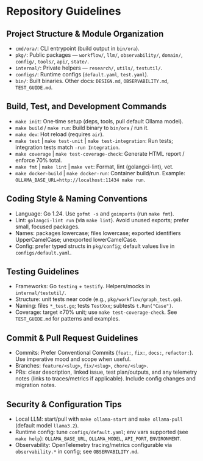 # Repository Guidelines

## Project Structure & Module Organization
- `cmd/ora/`: CLI entrypoint (build output in `bin/ora`).
- `pkg/`: Public packages — `workflow/`, `llm/`, `observability/`, `domain/`, `config/`, `tools/`, `api/`, `state/`.
- `internal/`: Private helpers — `research/`, `utils/`, `testutil/`.
- `configs/`: Runtime configs (`default.yaml`, `test.yaml`).
- `bin/`: Built binaries. Other docs: `DESIGN.md`, `OBSERVABILITY.md`, `TEST_GUIDE.md`.

## Build, Test, and Development Commands
- `make init`: One‑time setup (deps, tools, pull default Ollama model).
- `make build` / `make run`: Build binary to `bin/ora` / run it.
- `make dev`: Hot reload (requires `air`).
- `make test` | `make test-unit` | `make test-integration`: Run tests; integration tests match `-run Integration`.
- `make coverage` | `make test-coverage-check`: Generate HTML report / enforce 70% total.
- `make fmt` | `make lint` | `make vet`: Format, lint (golangci-lint), vet.
- `make docker-build` | `make docker-run`: Container build/run.
Example: `OLLAMA_BASE_URL=http://localhost:11434 make run`.

## Coding Style & Naming Conventions
- Language: Go 1.24. Use `gofmt -s` and `goimports` (run `make fmt`).
- Lint: `golangci-lint run` (via `make lint`). Avoid unused exports; prefer small, focused packages.
- Names: packages lowercase; files lowercase; exported identifiers UpperCamelCase; unexported lowerCamelCase.
- Config: prefer typed structs in `pkg/config`; default values live in `configs/default.yaml`.

## Testing Guidelines
- Frameworks: Go `testing` + `testify`. Helpers/mocks in `internal/testutil/`.
- Structure: unit tests near code (e.g., `pkg/workflow/graph_test.go`).
- Naming: files `*_test.go`; tests `TestXxx`; subtests `t.Run("Case")`.
- Coverage: target ≥70% unit; use `make test-coverage-check`. See `TEST_GUIDE.md` for patterns and examples.

## Commit & Pull Request Guidelines
- Commits: Prefer Conventional Commits (`feat:`, `fix:`, `docs:`, `refactor:`). Use imperative mood and scope when useful.
- Branches: `feature/<slug>`, `fix/<slug>`, `chore/<slug>`.
- PRs: clear description, linked issue, test plan/outputs, and any telemetry notes (links to traces/metrics if applicable). Include config changes and migration notes.

## Security & Configuration Tips
- Local LLM: start/pull with `make ollama-start` and `make ollama-pull` (default model `llama3.2`).
- Runtime config: tune `configs/default.yaml`; env vars supported (see `make help`): `OLLAMA_BASE_URL`, `OLLAMA_MODEL`, `API_PORT`, `ENVIRONMENT`.
- Observability: OpenTelemetry tracing/metrics configurable via `observability.*` in config; see `OBSERVABILITY.md`.


